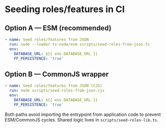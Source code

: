 # Seeding roles/features in CI

## Option A — ESM (recommended)
```yaml
- name: Seed roles/features from JSON
  run: node --loader ts-node/esm scripts/seed-roles-from-json.ts
  env:
    DATABASE_URL: ${{ env.DATABASE_URL }}
    FF_PERSISTENCE: 'true'
```

## Option B — CommonJS wrapper
```yaml
- name: Seed roles/features from JSON (CJS)
  run: node scripts/seed-roles-from-json.cjs
  env:
    DATABASE_URL: ${{ env.DATABASE_URL }}
    FF_PERSISTENCE: 'true'
```

Both paths avoid importing the entrypoint from application code to prevent
ESM/CommonJS cycles. Shared logic lives in `scripts/seed-roles-lib.ts`.
